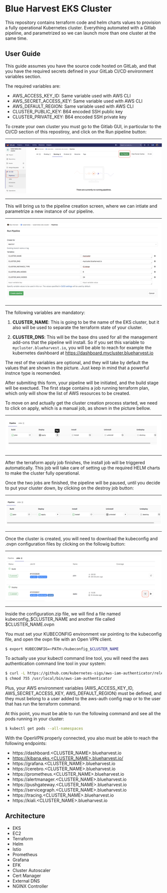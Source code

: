 # Blue Harvest EKS Cluster

This repository contains terraform code and helm charts values to provision a fully operational Kubernetes cluster. Everything automated with a Gitlab pipeline, and parametrized so we can launch more than one cluster at the same time.

## User Guide

This guide assumes you have the source code hosted on GitLab, and that you have the required secrets defined in
your GitLab CI/CD environment variables section.

The required variables are:

* AWS_ACCESS_KEY_ID: Same variable used with AWS CLI
* AWS_SECRET_ACCESS_KEY: Same variable used with AWS CLI
* AWS_DEFAULT_REGION: Same variable used  with AWS CLI
* CLUSTER_PUBLIC_KEY: B64 encoded SSH public key
* CLUSTER_PRIVATE_KEY: B64 encoded SSH private key

To create your own cluster you must go to the Gitlab GUI, in particular to the CI/CD section of this repostiroy, and click on the Run pipeline button:

***
![Run Pipeline](./assets/run_pipeline.png)
***

This will bring us to the pipeline creation screen, where we can intiate and parametrize a new instance of our pipeline.

***
![Run Pipeline](./assets/create_pipeline.png)
***

The following variables are mandatory:

1. **CLUSTER_NAME**: This is going to be the name of the EKS cluster, but it also will be used to separate the terraform state of your cluster.

2. **CLUSTER_DNS**:  This will be the base dns used for all the management add-ons that the pipeline will install. So if you set this variable to ``mycluster.blueharvest.io``, you will be able to reach for example the kubernetes dashboard at https://dashboard.mycluster.blueharvest.io

The rest of the variables are optional, and they will take by default the values that are shown in the picture. Just keep in mind that a powerful instnce type is reomended.

After submiting this form, your pipeline will be initiated, and the build stage will be exectued. The first stage contains a job running terraform plan, which only will show the list of AWS resources to be created.

To move on and actually get the cluster creation process started, we need to click on apply, which is a manual job, as shown in the picture bellow.

***
![Pipeline](./assets/pipeline.png)
***

After the terraform apply job finishes, the install job will be triggered automatically. This job will take care of setting up the required HELM charts to make the cluster fully operational.

Once the two jobs are finished, the pipeline will be paused, until you decide to put your cluster down, by clicking on the destroy job button:

***
![Pipeline Finished](./assets/pipeline_finished.png)
***

Once the cluster is created, you will need to download the kubeconfig and .ovpn configuration files by clicking on the followig button:

***
![Download Artifacts](./assets/download_artifacts.png)
***

Inside the configuration.zip file, we will find a file named kubeconfig_$CLUSTER_NAME and another file called $CLUSTER_NAME.ovpn

You must set your KUBECONFIG environment var pointing to the kubeconfig file, and open the ovpn file with an Open VPN client.

```bash 
$ export KUBECONFIG=<PATH>/kubeconfig_$CLUSTER_NAME
```

To actually use your kubectl command line tool, you will need the aws authentication command line tool in your system:

```bash 
$ curl -L https://github.com/kubernetes-sigs/aws-iam-authenticator/releases/download/v0.3.0/heptio-authenticator-aws_0.3.0_darwin_amd64 >> /usr/local/bin/aws-iam-authenticator
$ chmod 755 /usr/local/bin/aws-iam-authenticator
```

Plus, your AWS environment variables (AWS_ACCESS_KEY_ID, AWS_SECRET_ACCESS_KEY, AWS_DEFAULT_REGION) must be defined, and they must belong to a user added to the aws-auth config map or to the user that has run the terraform command.

At this point, you must be able to run the following command and see all the pods running in your cluster:

```bash 
$ kubectl get pods --all-namespaces
```

With the OpenVPN properly connected, you also must be able to reach the following endpoints:

* https://dashboard.<CLUSTER_NAME>.blueharvest.io
* https://kibana.eks.<CLUSTER_NAME>.blueharvest.io/
* https://grafana.<CLUSTER_NAME>.blueharvest.io
* https://cerebro.<CLUSTER_NAME>.blueharvest.io
* https://prometheus.<CLUSTER_NAME>.blueharvest.io
* https://alertmanager.<CLUSTER_NAME>.blueharvest.io
* https://pushgateway.<CLUSTER_NAME>.blueharvest.io
* https://servicegraph.<CLUSTER_NAME>.blueharvest.io
* https://tracing.<CLUSTER_NAME>.blueharvest.io
* https://kiali.<CLUSTER_NAME>.blueharvest.io
   

## Architecture

* EKS
* EC2
* Terraform
* Helm
* Istio
* Prometheus
* Grafana
* EFK
* Cluster Autoscaler
* Cert Manager
* External DNS
* NGINX Controller